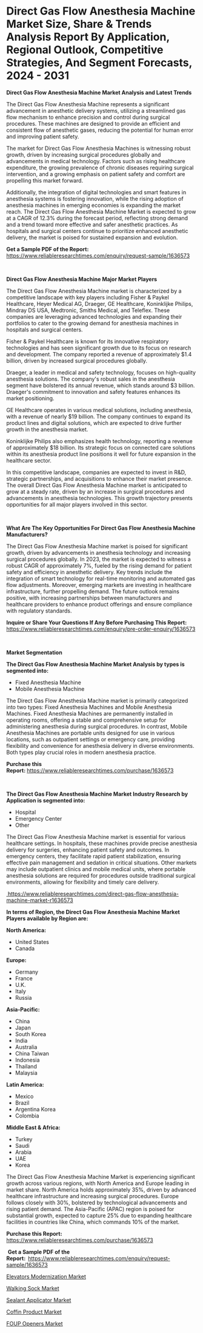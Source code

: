 <p><h1>Direct Gas Flow Anesthesia Machine Market Size, Share & Trends Analysis Report By Application, Regional Outlook, Competitive Strategies, And Segment Forecasts, 2024 - 2031</h1></p><p><strong>Direct Gas Flow Anesthesia Machine Market Analysis and Latest Trends</strong></p>
<p><p>The Direct Gas Flow Anesthesia Machine represents a significant advancement in anesthetic delivery systems, utilizing a streamlined gas flow mechanism to enhance precision and control during surgical procedures. These machines are designed to provide an efficient and consistent flow of anesthetic gases, reducing the potential for human error and improving patient safety.</p><p>The market for Direct Gas Flow Anesthesia Machines is witnessing robust growth, driven by increasing surgical procedures globally and advancements in medical technology. Factors such as rising healthcare expenditure, the growing prevalence of chronic diseases requiring surgical intervention, and a growing emphasis on patient safety and comfort are propelling this market forward. </p><p>Additionally, the integration of digital technologies and smart features in anesthesia systems is fostering innovation, while the rising adoption of anesthesia machines in emerging economies is expanding the market reach. The Direct Gas Flow Anesthesia Machine Market is expected to grow at a CAGR of 12.3% during the forecast period, reflecting strong demand and a trend toward more effective and safer anesthetic practices. As hospitals and surgical centers continue to prioritize enhanced anesthetic delivery, the market is poised for sustained expansion and evolution.</p></p>
<p><strong>Get a Sample PDF of the Report:&nbsp;</strong> <a href="https://www.reliableresearchtimes.com/enquiry/request-sample/1636573">https://www.reliableresearchtimes.com/enquiry/request-sample/1636573</a></p>
<p>&nbsp;</p>
<p><strong>Direct Gas Flow Anesthesia Machine Major Market Players</strong></p>
<p><p>The Direct Gas Flow Anesthesia Machine market is characterized by a competitive landscape with key players including Fisher & Paykel Healthcare, Heyer Medical AG, Draeger, GE Healthcare, Koninklijke Philips, Mindray DS USA, Medtronic, Smiths Medical, and Teleflex. These companies are leveraging advanced technologies and expanding their portfolios to cater to the growing demand for anesthesia machines in hospitals and surgical centers.</p><p>Fisher & Paykel Healthcare is known for its innovative respiratory technologies and has seen significant growth due to its focus on research and development. The company reported a revenue of approximately $1.4 billion, driven by increased surgical procedures globally.</p><p>Draeger, a leader in medical and safety technology, focuses on high-quality anesthesia solutions. The company's robust sales in the anesthesia segment have bolstered its annual revenue, which stands around $3 billion. Draeger's commitment to innovation and safety features enhances its market positioning.</p><p>GE Healthcare operates in various medical solutions, including anesthesia, with a revenue of nearly $19 billion. The company continues to expand its product lines and digital solutions, which are expected to drive further growth in the anesthesia market.</p><p>Koninklijke Philips also emphasizes health technology, reporting a revenue of approximately $18 billion. Its strategic focus on connected care solutions within its anesthesia product line positions it well for future expansion in the healthcare sector.</p><p>In this competitive landscape, companies are expected to invest in R&D, strategic partnerships, and acquisitions to enhance their market presence. The overall Direct Gas Flow Anesthesia Machine market is anticipated to grow at a steady rate, driven by an increase in surgical procedures and advancements in anesthesia technologies. This growth trajectory presents opportunities for all major players involved in this sector.</p></p>
<p>&nbsp;</p>
<p><strong>What Are The Key Opportunities For Direct Gas Flow Anesthesia Machine Manufacturers?</strong></p>
<p><p>The Direct Gas Flow Anesthesia Machine market is poised for significant growth, driven by advancements in anesthesia technology and increasing surgical procedures globally. In 2023, the market is expected to witness a robust CAGR of approximately 7%, fueled by the rising demand for patient safety and efficiency in anesthetic delivery. Key trends include the integration of smart technology for real-time monitoring and automated gas flow adjustments. Moreover, emerging markets are investing in healthcare infrastructure, further propelling demand. The future outlook remains positive, with increasing partnerships between manufacturers and healthcare providers to enhance product offerings and ensure compliance with regulatory standards.</p></p>
<p><strong>Inquire or Share Your Questions If Any Before Purchasing This Report:</strong> <a href="https://www.reliableresearchtimes.com/enquiry/pre-order-enquiry/1636573">https://www.reliableresearchtimes.com/enquiry/pre-order-enquiry/1636573</a></p>
<p>&nbsp;</p>
<p><strong>Market Segmentation</strong></p>
<p><strong>The Direct Gas Flow Anesthesia Machine Market Analysis by types is segmented into:</strong></p>
<p><ul><li>Fixed Anesthesia Machine</li><li>Mobile Anesthesia Machine</li></ul></p>
<p><p>The Direct Gas Flow Anesthesia Machine market is primarily categorized into two types: Fixed Anesthesia Machines and Mobile Anesthesia Machines. Fixed Anesthesia Machines are permanently installed in operating rooms, offering a stable and comprehensive setup for administering anesthesia during surgical procedures. In contrast, Mobile Anesthesia Machines are portable units designed for use in various locations, such as outpatient settings or emergency care, providing flexibility and convenience for anesthesia delivery in diverse environments. Both types play crucial roles in modern anesthesia practice.</p></p>
<p><strong>Purchase this Report:&nbsp;</strong><a href="https://www.reliableresearchtimes.com/purchase/1636573">https://www.reliableresearchtimes.com/purchase/1636573</a></p>
<p>&nbsp;</p>
<p><strong>The Direct Gas Flow Anesthesia Machine Market Industry Research by Application is segmented into:</strong></p>
<p><ul><li>Hospital</li><li>Emergency Center</li><li>Other</li></ul></p>
<p><p>The Direct Gas Flow Anesthesia Machine market is essential for various healthcare settings. In hospitals, these machines provide precise anesthesia delivery for surgeries, enhancing patient safety and outcomes. In emergency centers, they facilitate rapid patient stabilization, ensuring effective pain management and sedation in critical situations. Other markets may include outpatient clinics and mobile medical units, where portable anesthesia solutions are required for procedures outside traditional surgical environments, allowing for flexibility and timely care delivery.</p></p>
<p><a href="https://www.reliableresearchtimes.com/direct-gas-flow-anesthesia-machine-market-r1636573">&nbsp;https://www.reliableresearchtimes.com/direct-gas-flow-anesthesia-machine-market-r1636573</a></p>
<p><strong>In terms of Region, the Direct Gas Flow Anesthesia Machine Market Players available by Region are:</strong></p>
<p>
    <p> <strong> North America: </strong>
        <ul>
            <li>United States</li>
            <li>Canada</li>
        </ul>
        </p> 
    <p> <strong> Europe: </strong>
        <ul>
            <li>Germany</li>
            <li>France</li>
            <li>U.K.</li>
            <li>Italy</li>
            <li>Russia</li>
        </ul>
        </p> 
    <p> <strong> Asia-Pacific: </strong>
        <ul>
            <li>China</li>
            <li>Japan</li>
            <li>South Korea</li>
            <li>India</li>
            <li>Australia</li>
            <li>China Taiwan</li>
            <li>Indonesia</li>
            <li>Thailand</li>
            <li>Malaysia</li>
        </ul>
        </p> 
    <p> <strong> Latin America: </strong>
        <ul>
            <li>Mexico</li>
            <li>Brazil</li>
            <li>Argentina Korea</li>
            <li>Colombia</li>
        </ul>
        </p> 
    <p> <strong> Middle East & Africa: </strong>
        <ul>
            <li>Turkey</li>
            <li>Saudi</li>
            <li>Arabia</li>
            <li>UAE</li>
            <li>Korea</li>
        </ul>
    </p>
    </p>
<p><p>The Direct Gas Flow Anesthesia Machine Market is experiencing significant growth across various regions, with North America and Europe leading in market share. North America holds approximately 35%, driven by advanced healthcare infrastructure and increasing surgical procedures. Europe follows closely with 30%, bolstered by technological advancements and rising patient demand. The Asia-Pacific (APAC) region is poised for substantial growth, expected to capture 25% due to expanding healthcare facilities in countries like China, which commands 10% of the market.</p></p>
<p><strong>Purchase this Report: </strong><a href="https://www.reliableresearchtimes.com/purchase/1636573">https://www.reliableresearchtimes.com/purchase/1636573</a></p>
<p>&nbsp;<strong>Get a Sample PDF of the Report:&nbsp;&nbsp;</strong><a href="https://www.reliableresearchtimes.com/enquiry/request-sample/1636573">https://www.reliableresearchtimes.com/enquiry/request-sample/1636573</a></p>
<p><strong></strong></p>
<p><p><a href="https://www.linkedin.com/pulse/exploring-elevators-modernization-market-dynamics-global-roo9e?trackingId=E%2FZQxG3CQ4mX4LgzvAf%2FhA%3D%3D">Elevators Modernization Market</a></p><p><a href="https://issuu.com/reportprime-2/docs/walking-sock-market-size-2030.pptx_f43e793b5f081e">Walking Sock Market</a></p><p><a href="https://www.linkedin.com/pulse/strategic-roadmap-global-sealant-applicator-market-insights-hybwf?trackingId=5Ie1PRQ1R%2Bu30RdFiBbMsQ%3D%3D">Sealant Applicator Market</a></p><p><a href="https://issuu.com/reportprime-2/docs/coffin-product-market-size-2030.ppt_9bc718c764d55b">Coffin Product Market</a></p><p><a href="https://medium.com/@gnymmxoh53/foup-openers-market-size-growth-trends-and-industry-analysis-by-type-by-application-and-204d789ab5a2">FOUP Openers Market</a></p></p>